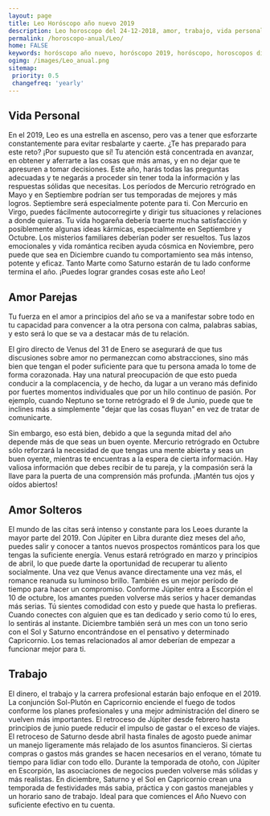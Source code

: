 ```yaml
---
layout: page
title: Leo Horóscopo año nuevo 2019 
description: Leo horoscopo del 24-12-2018, amor, trabajo, vida personal. Todas las predicciones para Leo gratis. Disfruta este año nuevo.
permalink: /horoscopo-anual/Leo/
home: FALSE
keywords: horóscopo año nuevo, horóscopo 2019, horóscopo, horoscopos diarios gratis del dia de hoy, horóscopo diario gratis,horóscopo ano nuevo 2019, horóscopo esperanza gracia, horoscopo Leo 2019, horoscop, horóscopos gratis, horoscopo Leo, horoscopo Leo 2019 gratis, Tarot, Astrologia, Zodíaco, Leo, horoscopo gratis,tarot en femenino,videncia gratuita,horoscopos gratuitos,horóscopos, astrologia,videncia gratis
ogimg: /images/Leo_anual.png
sitemap:
 priority: 0.5
 changefreq: 'yearly'
---
```




## Vida Personal

En el 2019, Leo es una estrella en ascenso, pero vas a tener que esforzarte constantemente para evitar resbalarte y caerte. ¿Te has preparado para este reto? ¡Por supuesto que sí!
Tu atención está concentrada en avanzar, en obtener y aferrarte a las cosas que más amas, y en no dejar que te apresuren a tomar decisiones. Este año, harás todas las preguntas adecuadas y te negarás a proceder sin tener toda la información y las respuestas sólidas que necesitas.
Los períodos de Mercurio retrógrado en Mayo y en Septiembre podrían ser tus temporadas de mejores y más logros. Septiembre será especialmente potente para ti. Con Mercurio en Virgo, puedes fácilmente autocorregirte y dirigir tus situaciones y relaciones a donde quieras.
Tu vida hogareña debería traerte mucha satisfacción y posiblemente algunas ideas kármicas, especialmente en Septiembre y Octubre. Los misterios familiares deberían poder ser resueltos.
Tus lazos emocionales y vida romántica reciben ayuda cósmica en Noviembre, pero puede que sea en Diciembre cuando tu comportamiento sea más intenso, potente y eficaz. Tanto Marte como Saturno estarán de tu lado conforme termina el año. ¡Puedes lograr grandes cosas este año Leo!

## Amor Parejas

Tu fuerza en el amor a principios del año se va a manifestar sobre todo en tu capacidad para convencer a la otra persona con calma, palabras sabias, y esto será lo que se va a destacar más de tu relación.


El giro directo de Venus del 31 de Enero se asegurará de que tus discusiones sobre amor no permanezcan como abstracciones, sino más bien que tengan el poder suficiente para que tu persona amada lo tome de forma corazonada. Hay una natural preocupación de que esto pueda conducir a la complacencia, y de hecho, da lugar a un verano más definido por fuertes momentos individuales que por un hilo continuo de pasión. Por ejemplo, cuando Neptuno se torne retrógrado el 9 de Junio, puede que te inclines más a simplemente "dejar que las cosas fluyan" en vez de tratar de comunicarte.


Sin embargo, eso está bien, debido a que la segunda mitad del año depende más de que seas un buen oyente. Mercurio retrógrado en Octubre sólo reforzará la necesidad de que tengas una mente abierta y seas un buen oyente, mientras te encuentras a la espera de cierta información. Hay valiosa información que debes recibir de tu pareja, y la compasión será la llave para la puerta de una comprensión más profunda. ¡Mantén tus ojos y oídos abiertos!


## Amor Solteros

El mundo de las citas será intenso y constante para los Leoes durante la mayor parte del 2019. Con Júpiter en Libra durante diez meses del año, puedes salir y conocer a tantos nuevos prospectos románticos para los que tengas la suficiente energía.
Venus estará retrógrado en marzo y principios de abril, lo que puede darte la oportunidad de recuperar tu aliento socialmente. Una vez que Venus avance directamente una vez más, el romance reanuda su luminoso brillo. También es un mejor período de tiempo para hacer un compromiso.
Conforme Júpiter entra a Escorpión el 10 de octubre, los amantes pueden volverse más serios y hacer demandas más serias. Tú sientes comodidad con esto y puede que hasta lo prefieras. Cuando conectes con alguien que es tan dedicado y serio como tú lo eres, lo sentirás al instante.
Diciembre también será un mes con un tono serio con el Sol y Saturno encontrándose en el pensativo y determinado Capricornio. Los temas relacionados al amor deberían de empezar a funcionar mejor para ti.

## Trabajo

El dinero, el trabajo y la carrera profesional estarán bajo enfoque en el 2019. La conjunción Sol-Plutón en Capricornio enciende el fuego de todos conforme los planes profesionales y una mejor administración del dinero se vuelven más importantes.
El retroceso de Júpiter desde febrero hasta principios de junio puede reducir el impulso de gastar o el exceso de viajes. El retroceso de Saturno desde abril hasta finales de agosto puede animar un manejo ligeramente más relajado de los asuntos financieros. Si ciertas compras o gastos más grandes se hacen necesarios en el verano, tómate tu tiempo para lidiar con todo ello.
Durante la temporada de otoño, con Júpiter en Escorpión, las asociaciones de negocios pueden volverse más sólidas y más realistas.
En diciembre, Saturno y el Sol en Capricornio crean una temporada de festividades más sabia, práctica y con gastos manejables y un horario sano de trabajo. Ideal para que comiences el Año Nuevo con suficiente efectivo en tu cuenta.